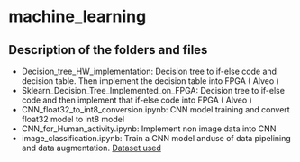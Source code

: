 # machine_learning
## Description of the folders and files
- Decision_tree_HW_implementation: Decision tree to if-else code and decision table. Then implement the decision table into FPGA ( Alveo )
- Sklearn_Decision_Tree_Implemented_on_FPGA: Decision tree to if-else code and then implement that if-else code into FPGA ( Alveo )
- CNN_float32_to_int8_conversion.ipynb: CNN model training and convert float32 model to int8 model
- CNN_for_Human_activity.ipynb: Implement non image data into CNN
- image_classification.ipynb: Train a CNN model anduse of data pipelining and data augmentation. [Dataset used](https://www.kaggle.com/arjuntejaswi/plant-village)
